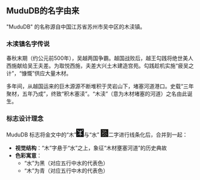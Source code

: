 ## MuduDB的名字由来
"MuduDB" 的名称源自中国江苏省苏州市吴中区的木渎镇。  

### 木渎镇名字传说 
春秋末期（约公元前500年），吴越两国争霸。越国战败后，越王勾践将绝世美人西施献给吴王夫差。为取悦西施，夫差大兴土木建造宫苑。勾践趁机实施“疲吴之计”，“慷慨”供应大量木材。  

多年间，从越国运来的巨木源源不断堆积于灵岩山下，堵塞河道港口。史载“三年聚材，五年乃成”，终致“积木塞渎”。“木渎”（意为木材堵塞的河道）之名由此诞生。  

### 标志设计理念  
MuduDB 标志将金文中的“木”<img src="../pic/wood.jpg" width="4%">与“水”  <img src="../pic/water.jpg" width="4%">二字进行线条化后，合并到一起：

- **视觉结构**：“木”字悬于“水”之上，象征“木材壅塞河道”的历史典故  
- **色彩寓意**：  
  - “水”为黑（对应五行中水的代表色）  
  - “木”为青（对应五行中木的代表色）  